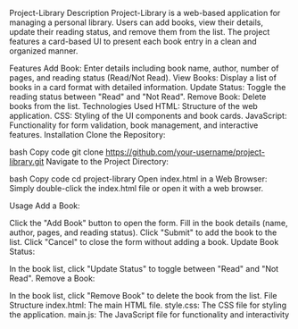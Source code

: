 Project-Library
Description
Project-Library is a web-based application for managing a personal library. Users can add books, view their details, update their reading status, and remove them from the list. The project features a card-based UI to present each book entry in a clean and organized manner.

Features
Add Book: Enter details including book name, author, number of pages, and reading status (Read/Not Read).
View Books: Display a list of books in a card format with detailed information.
Update Status: Toggle the reading status between "Read" and "Not Read".
Remove Book: Delete books from the list.
Technologies Used
HTML: Structure of the web application.
CSS: Styling of the UI components and book cards.
JavaScript: Functionality for form validation, book management, and interactive features.
Installation
Clone the Repository:

bash
Copy code
git clone https://github.com/your-username/project-library.git
Navigate to the Project Directory:

bash
Copy code
cd project-library
Open index.html in a Web Browser: Simply double-click the index.html file or open it with a web browser.

Usage
Add a Book:

Click the "Add Book" button to open the form.
Fill in the book details (name, author, pages, and reading status).
Click "Submit" to add the book to the list.
Click "Cancel" to close the form without adding a book.
Update Book Status:

In the book list, click "Update Status" to toggle between "Read" and "Not Read".
Remove a Book:

In the book list, click "Remove Book" to delete the book from the list.
File Structure
index.html: The main HTML file.
style.css: The CSS file for styling the application.
main.js: The JavaScript file for functionality and interactivity
